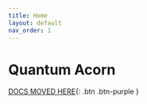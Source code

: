```yaml
---
title: Home
layout: default
nav_order: 1
---
```


# Quantum Acorn

[DOCS MOVED HERE](https://github.com/tjira/zinq){: .btn .btn-purple }
